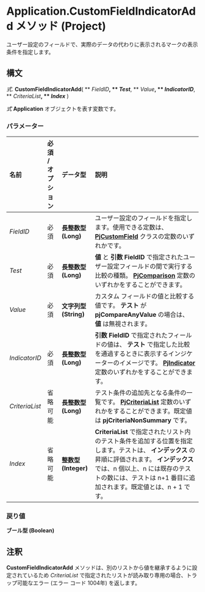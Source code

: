 
# Application.CustomFieldIndicatorAdd メソッド (Project)

ユーザー設定のフィールドで、実際のデータの代わりに表示されるマークの表示条件を指定します。


## 構文

 _式_. **CustomFieldIndicatorAdd**( ** _FieldID_**, ** _Test_**, ** _Value_**, ** _IndicatorID_**, ** _CriteriaList_**, ** _Index_** )

 _式_ **Application** オブジェクトを表す変数です。


### パラメーター



|**名前**|**必須 / オプション**|**データ型**|**説明**|
|:-----|:-----|:-----|:-----|
| _FieldID_|必須|**長整数型 (Long)**|ユーザー設定のフィールドを指定します。使用できる定数は、 **[PjCustomField](eed248af-bde2-8299-3737-253cf96411e2.md)** クラスの定数のいずれかです。|
| _Test_|必須|**長整数型 (Long)**|**値** と **引数 FieldID** で指定されたユーザー設定フィールドの間で実行する比較の種類。 **[PjComparison](80a06c71-4cb7-a83c-16bb-36fb97bbc495.md)** 定数のいずれかをすることができます。|
| _Value_|必須|**文字列型 (String)**|カスタム フィールドの値と比較する値です。 **テスト** が **pjCompareAnyValue** の場合は、 **値** は無視されます。|
| _IndicatorID_|必須|**長整数型 (Long)**|**引数 FieldID** で指定されたフィールドの値は、 **テスト** で指定した比較を通過するときに表示するインジケーターのイメージです。 **[PjIndicator](97e7473c-4b4f-6934-0871-959d723fb72e.md)** 定数のいずれかをすることができます。|
| _CriteriaList_|省略可能|**長整数型 (Long)**|テスト条件の追加先となる条件の一覧です。 **[PjCriteriaList](bff09adf-421a-60e8-5140-a326c2ae6b34.md)** 定数のいずれかをすることができます。既定値は **pjCriteriaNonSummary** です。|
| _Index_|省略可能|**整数型 (Integer)**|**CriteriaList** で指定されたリスト内のテスト条件を追加する位置を指定します。テストは、 **インデックス** の昇順に評価されます。 **インデックス** では、n 個以上、n には既存のテストの数には、テストは n+1 番目に追加されます。既定値とは、n + 1 です。|

### 戻り値

 **ブール型 (Boolean)**


## 注釈

 **CustomFieldIndicatorAdd** メソッドは、別のリストから値を継承するように設定されているため _CriteriaList_ で指定されたリストが読み取り専用の場合、トラップ可能なエラー (エラー コード 1004年) を返します。

